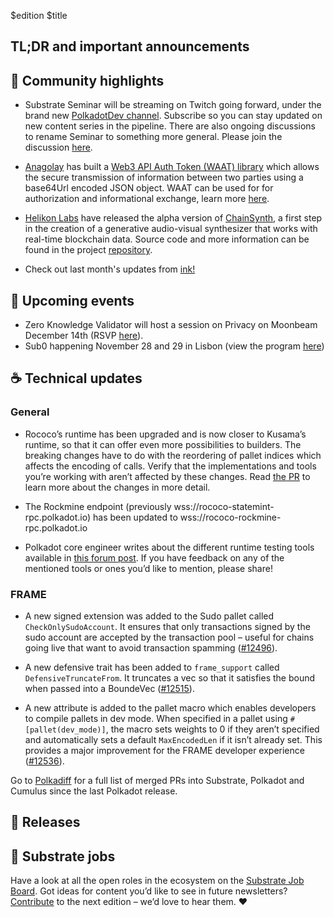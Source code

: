 $edition
$title

## TL;DR and important announcements

## 🔦 Community highlights

* Substrate Seminar will be streaming on Twitch going forward, under the brand new [PolkadotDev channel](https://www.twitch.tv/polkadotdev). Subscribe so you can stay updated on new content series in the pipeline. There are also ongoing discussions to rename Seminar to something more general. Please join the discussion [here](https://github.com/substrate-developer-hub/substrate-seminar/discussions/31).

* [Anagolay](https://anagolay.network/) has built a [Web3 API Auth Token (WAAT) library](https://github.com/kelp-hq/oss/tree/22f85a75887ddcf65fe411e008f9bc7ba2d3203f/tools/web3-api-auth-token) which allows the secure transmission of information between two parties using a base64Url encoded JSON object.
WAAT can be used for for authorization and informational exchange, learn more [here](https://github.com/kelp-hq/oss/tree/22f85a75887ddcf65fe411e008f9bc7ba2d3203f/tools/web3-api-auth-token#why-we-should-use-waat).

* [Helikon Labs](https://helikon.io) have released the alpha version of [ChainSynth](https://alpha.chainsynth.app), a first step in the creation of a generative audio-visual synthesizer that works with real-time blockchain data. Source code and more information can be found in the project [repository](https://github.com/helikon-labs/chainsynth).
 
 * Check out last month's updates from [ink!](https://use.ink/monthly-update/2022/10)
## 📆 Upcoming events

* Zero Knowledge Validator will host a session on Privacy on Moonbeam December 14th (RSVP [here](https://hopin.com/events/privacy-on-moonbeam-311978ec-1ac3-4f44-9e57-86c3c3712f3b)).
* Sub0 happening November 28 and 29 in Lisbon (view the program [here](https://sub0.polkadot.network/program/))

## ☕️ Technical updates

### General

* Rococo’s runtime has been upgraded and is now closer to Kusama’s runtime, so that it can offer even more possibilities to builders. The breaking changes have to do with the reordering of pallet indices which affects the encoding of calls. Verify that the implementations and tools you’re working with aren’t affected by these changes. Read [the PR](https://github.com/paritytech/polkadot/pull/5617) to learn more about the changes in more detail.

* The Rockmine endpoint (previously wss://rococo-statemint-rpc.polkadot.io) has been updated to wss://rococo-rockmine-rpc.polkadot.io

* Polkadot core engineer writes about the different runtime testing tools available in [this forum post](https://forum.polkadot.network/t/testing-complex-frame-pallets-discussion-tools/356/2). If you have feedback on any of the mentioned tools or ones you’d like to mention, please share!

### FRAME

* A new signed extension was added to the Sudo pallet called `CheckOnlySudoAccount`. It ensures that only transactions signed by the sudo account are accepted by the transaction pool – useful for chains going live that want to avoid transaction spamming ([#12496](https://github.com/paritytech/substrate/pull/12496)).
* A new defensive trait has been added to `frame_support` called `DefensiveTruncateFrom`. It truncates a vec so that it satisfies the bound when passed into a BoundeVec ([#12515](https://github.com/paritytech/substrate/pull/12515)).

* A new attribute is added to the pallet macro which enables developers to compile pallets in dev mode. When specified in a pallet using `#[pallet(dev_mode)]`, the macro sets weights to 0 if they aren’t specified and automatically sets a default `MaxEncodedLen` if it isn’t already set. This provides a major improvement for the FRAME developer experience ([#12536](https://github.com/paritytech/substrate/pull/12536)).

Go to [Polkadiff](https://polkadiff.parity.io/) for a full list of merged PRs into Substrate, Polkadot and Cumulus since the last Polkadot release.

## 👀 Releases

## 📰 Substrate jobs

Have a look at all the open roles in the ecosystem on the [Substrate Job Board](https://careers.substrate.io/jobs).
Got ideas for content you’d like to see in future newsletters? [Contribute](https://github.com/substrate-developer-hub/newsletter/pulls) to the next edition – we’d love to hear them. ❤️
